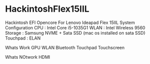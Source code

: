 # HackintoshFlex15IIL
Hackintosh EFI Opencore For Lenovo Ideapad Flex 15IIL
System Configuration
CPU : Intel Core i5-1035G1
WLAN : Intel Wireless 9560
Storage : Samsung NVME + Sata SSD (mac os installed on sata SSD)
Touchpad : ELAN

Whats Work
GPU
WLAN
Bluetooth
Touchpad
Touchscreen

Whats NOtwork
HDMI
